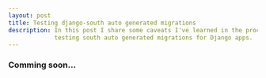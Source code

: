```yaml
---
layout: post
title: Testing django-south auto generated migrations
description: In this post I share some caveats I've learned in the process of 
             testing south auto generated migrations for Django apps.
---
```


### Comming soon...

